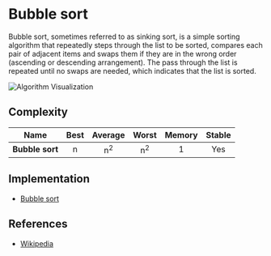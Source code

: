 # Bubble sort

Bubble sort, sometimes referred to as sinking sort, is a simple sorting algorithm that repeatedly steps through the list to be sorted, compares each pair of adjacent items and swaps them if they are in the wrong order (ascending or descending arrangement). The pass through the list is repeated until no swaps are needed, which indicates that the list is sorted.

![Algorithm Visualization](https://upload.wikimedia.org/wikipedia/commons/c/c8/Bubble-sort-example-300px.gif)

## Complexity

| Name                  | Best            | Average             | Worst               | Memory    | Stable    |
| --------------------- | :-------------: | :-----------------: | :-----------------: | :-------: | :-------: | 
| **Bubble sort**       | n               | n<sup>2</sup>       | n<sup>2</sup>       | 1         | Yes       |

## Implementation

* [Bubble sort](https://github.com/TannerGabriel/learning-go/blob/master/algorithms/sorting/BubbleSort/bubblesort.go)

## References

- [Wikipedia](https://en.wikipedia.org/wiki/Bubble_sort)